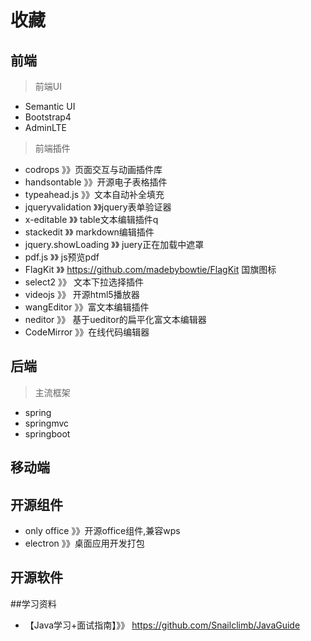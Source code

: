# 收藏
## 前端
> 前端UI
* Semantic UI
* Bootstrap4
* AdminLTE
> 前端插件
* codrops 》》页面交互与动画插件库
* handsontable 》》开源电子表格插件
* typeahead.js 》》文本自动补全填充
* jqueryvalidation  》》jquery表单验证器
* x-editable 》》 table文本编辑插件q
* stackedit 》》 markdown编辑插件
* jquery.showLoading 》》 juery正在加载中遮罩
* pdf.js 》》 js预览pdf
* FlagKit 》》 https://github.com/madebybowtie/FlagKit 国旗图标
* select2 》》 文本下拉选择插件
* videojs 》》 开源html5播放器
* wangEditor 》》富文本编辑插件
* neditor 》》 基于ueditor的扁平化富文本编辑器
* CodeMirror 》》在线代码编辑器
## 后端
>主流框架
* spring
* springmvc
* springboot
## 移动端
## 开源组件
* only office 》》开源office组件,兼容wps
* electron 》》桌面应用开发打包
## 开源软件
##学习资料
* 【Java学习+面试指南】》》 https://github.com/Snailclimb/JavaGuide
